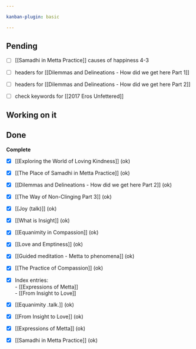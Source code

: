 ```yaml
---

kanban-plugin: basic

---
```


## Pending

- [ ] [[Samadhi in Metta Practice]]  causes of happiness 4-3
- [ ] headers for [[Dilemmas and Delineations - How did we get here Part 1]]
- [ ] headers for [[Dilemmas and Delineations - How did we get here Part 2]]
- [ ] check keywords for [[2017 Eros Unfettered]]


## Working on it



## Done

**Complete**
- [x] [[Exploring the World of Loving Kindness]] (ok)
- [x] [[The Place of Samadhi in Metta Practice]] (ok)
- [x] [[Dilemmas and Delineations - How did we get here Part 2]] (ok)
- [x] [[The Way of Non-Clinging Part 3]] (ok)
- [x] [[Joy (talk)]] (ok)
- [x] [[What is Insight]] (ok)
- [x] [[Equanimity in Compassion]] (ok)
- [x] [[Love and Emptiness]] (ok)
- [x] [[Guided meditation - Metta to phenomena]] (ok)
- [x] [[The Practice of Compassion]] (ok)
- [x] Index entries:<br/>- [[Expressions of Metta]] <br/>- [[From Insight to Love]] 
- [x] [[Equanimity .talk.]] (ok)
- [x] [[From Insight to Love]] (ok)
- [x] [[Expressions of Metta]] (ok)
- [x] [[Samadhi in Metta Practice]] (ok)


